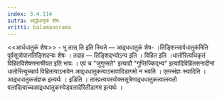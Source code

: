 ```yaml
---
index: 3.4.114
sutra: आर्द्धधातुकं शेषः
vritti: balamanorama
---
```


<<आर्धधातुकं शेषः>> - भू तास् ति इति स्थिते — आद्र्धधातुकं शेष- ।तिङ्शित्सार्वधातुक॑मिति पूर्वसूत्रोपात्ततिङ्शिदन्यः शेषः । तदाह —  तिङ्शिद्भ्योऽन्य इति । विहित इति ।धातो॑रित्यधिकृतं विहितविशेषणमाश्रीयत इति भावः । एवं च "जुगुप्सते" इत्यादौ "गुप्तिज्किद्भ्य" इत्यादिविहितसनादीनां धातोरित्युच्चार्य विहितत्वाऽभावेन आद्र्धधातुकत्वाऽभावादिडागमो न भवति । एतत्संज्ञः स्यादिति । आद्र्धधातुकसंज्ञक इत्यर्थः । इडिति । तास्प्रत्ययस्योक्तसूत्रेणाद्र्धधातुकत्वात्स्वतो वलादित्वाच्चआद्र्धधातुकस्येड्वलादे॑रितीडागम इत्यर्थः । 